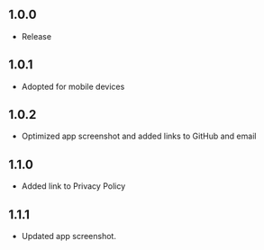 ## 1.0.0

- Release

## 1.0.1

- Adopted for mobile devices

## 1.0.2

- Optimized app screenshot and added links to GitHub and email

## 1.1.0

- Added link to Privacy Policy

## 1.1.1

- Updated app screenshot.
